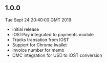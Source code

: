 ## 1.0.0 

Tue Sept 24 20:40:00 GMT 2019

- initial release
- IOSTPay integrated to payments module
- Tracks transation from IOST
- Support for Chrome Iwallet
- Invoice number for memo
- CMC integration for USD to IOST conversion
